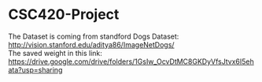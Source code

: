 # CSC420-Project
The Dataset is coming from standford Dogs Dataset: http://vision.stanford.edu/aditya86/ImageNetDogs/  
The saved weight in this link: https://drive.google.com/drive/folders/1GsIw_OcvDtMC8GKDyVfsJtvx6I5ehata?usp=sharing
